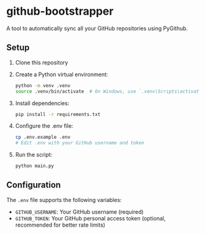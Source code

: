# github-bootstrapper

A tool to automatically sync all your GitHub repositories using PyGithub.

## Setup

1. Clone this repository

2. Create a Python virtual environment:
   ```bash
   python -m venv .venv
   source .venv/bin/activate  # On Windows, use `.venv\Scripts\activate`
   ```

3. Install dependencies:
   ```bash
   pip install -r requirements.txt
   ```

4. Configure the .env file:
   ```bash
   cp .env.example .env
   # Edit .env with your GitHub username and token
   ```

5. Run the script:
   ```bash
   python main.py
   ```

## Configuration

The `.env` file supports the following variables:
- `GITHUB_USERNAME`: Your GitHub username (required)
- `GITHUB_TOKEN`: Your GitHub personal access token (optional, recommended for better rate limits)
